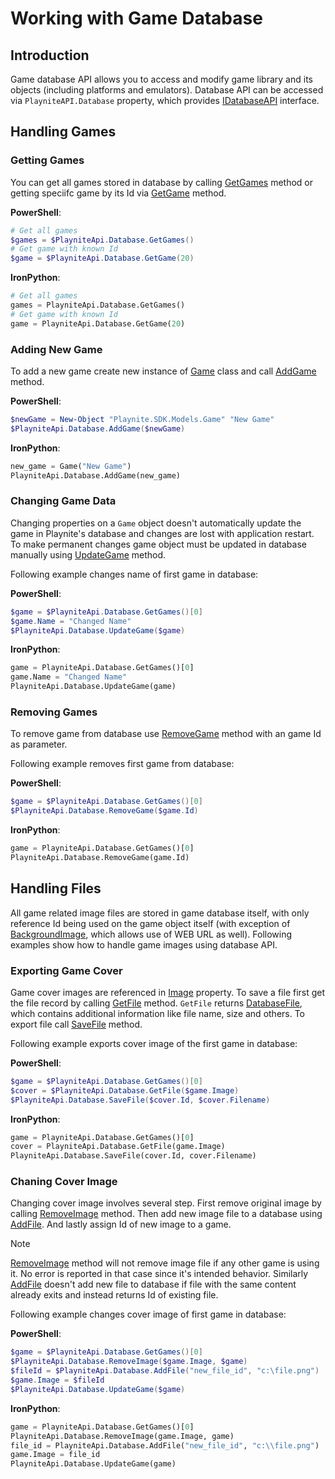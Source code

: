Working with Game Database
=====================

Introduction
---------------------
Game database API allows you to access and modify game library and its objects (including platforms and emulators). Database API can be accessed via `PlayniteAPI.Database` property, which provides [IDatabaseAPI](xref:Playnite.SDK.IGameDatabaseAPI) interface.

Handling Games
---------------------

### Getting Games

You can get all games stored in database by calling [GetGames](xref:Playnite.SDK.IGameDatabaseAPI.GetGames) method or getting speciifc game by its Id via [GetGame](xref:Playnite.SDK.IGameDatabaseAPI.GetGame(System.Int32)) method.

**PowerShell**:

```powershell
# Get all games
$games = $PlayniteApi.Database.GetGames()
# Get game with known Id
$game = $PlayniteApi.Database.GetGame(20)
```

**IronPython**:

```python
# Get all games
games = PlayniteApi.Database.GetGames()
# Get game with known Id
game = PlayniteApi.Database.GetGame(20)
```

### Adding New Game

To add a new game create new instance of [Game](xref:Playnite.SDK.Models.Game) class and call [AddGame](xref:Playnite.SDK.IGameDatabaseAPI.AddGame(Playnite.SDK.Models.Game)) method.

**PowerShell**:

```powershell
$newGame = New-Object "Playnite.SDK.Models.Game" "New Game"
$PlayniteApi.Database.AddGame($newGame)
```

**IronPython**:

```python
new_game = Game("New Game")
PlayniteApi.Database.AddGame(new_game)
```

### Changing Game Data

Changing properties on a `Game` object doesn't automatically update the game in Playnite's database and changes are lost with application restart. To make permanent changes game object must be updated in database manually using [UpdateGame](xref:Playnite.SDK.IGameDatabaseAPI.UpdateGame(Playnite.SDK.Models.Game)) method.

Following example changes name of first game in database:

**PowerShell**:

```powershell
$game = $PlayniteApi.Database.GetGames()[0]
$game.Name = "Changed Name"
$PlayniteApi.Database.UpdateGame($game)
```

**IronPython**:

```python
game = PlayniteApi.Database.GetGames()[0]
game.Name = "Changed Name"
PlayniteApi.Database.UpdateGame(game)
```

### Removing Games

To remove game from database use [RemoveGame](xref:Playnite.SDK.IGameDatabaseAPI.RemoveGame(System.Int32)) method with an game Id as parameter.

Following example removes first game from database:

**PowerShell**:

```powershell
$game = $PlayniteApi.Database.GetGames()[0]
$PlayniteApi.Database.RemoveGame($game.Id)
```

**IronPython**:

```python
game = PlayniteApi.Database.GetGames()[0]
PlayniteApi.Database.RemoveGame(game.Id)
```

Handling Files
---------------------

All game related image files are stored in game database itself, with only reference Id being used on the game object itself (with exception of [BackgroundImage](xref:Playnite.SDK.Models.Game.BackgroundImage), which allows use of WEB URL as well). Following examples show how to handle game images using database API.

### Exporting Game Cover

Game cover images are referenced in [Image](xref:Playnite.SDK.Models.Game.Image) property. To save a file first get the file record by calling [GetFile](xref:Playnite.SDK.IGameDatabaseAPI.GetFile(System.String)) method. `GetFile` returns [DatabaseFile](xref:Playnite.SDK.Models.DatabaseFile), which contains additional information like file name, size and others. To export file call [SaveFile](xref:Playnite.SDK.IGameDatabaseAPI.SaveFile(System.String,System.String)) method.

Following example exports cover image of the first game in database:

**PowerShell**:

```powershell
$game = $PlayniteApi.Database.GetGames()[0]
$cover = $PlayniteApi.Database.GetFile($game.Image)
$PlayniteApi.Database.SaveFile($cover.Id, $cover.Filename)
```

**IronPython**:

```python
game = PlayniteApi.Database.GetGames()[0]
cover = PlayniteApi.Database.GetFile(game.Image)
PlayniteApi.Database.SaveFile(cover.Id, cover.Filename)
```

### Chaning Cover Image

Changing cover image involves several step. First remove original image by calling [RemoveImage](xref:Playnite.SDK.IGameDatabaseAPI.RemoveImage(System.String,Playnite.SDK.Models.Game)) method. Then add new image file to a database using [AddFile](xref:Playnite.SDK.IGameDatabaseAPI.AddFile(System.String,System.String)). And lastly assign Id of new image to a game.

> [!NOTE] 
> [RemoveImage](xref:Playnite.SDK.IGameDatabaseAPI.RemoveImage(System.String,Playnite.SDK.Models.Game)) method will not remove image file if any other game is using it. No error is reported in that case since it's intended behavior. Similarly [AddFile](xref:Playnite.SDK.IGameDatabaseAPI.AddFile(System.String,System.String)) doesn't add new file to database if file with the same content already exits and instead returns Id of existing file.

Following example changes cover image of first game in database:

**PowerShell**:

```powershell
$game = $PlayniteApi.Database.GetGames()[0]
$PlayniteApi.Database.RemoveImage($game.Image, $game)
$fileId = $PlayniteApi.Database.AddFile("new_file_id", "c:\file.png")
$game.Image = $fileId
$PlayniteApi.Database.UpdateGame($game)
```

**IronPython**:

```python
game = PlayniteApi.Database.GetGames()[0]
PlayniteApi.Database.RemoveImage(game.Image, game)
file_id = PlayniteApi.Database.AddFile("new_file_id", "c:\\file.png")
game.Image = file_id
PlayniteApi.Database.UpdateGame(game)
```